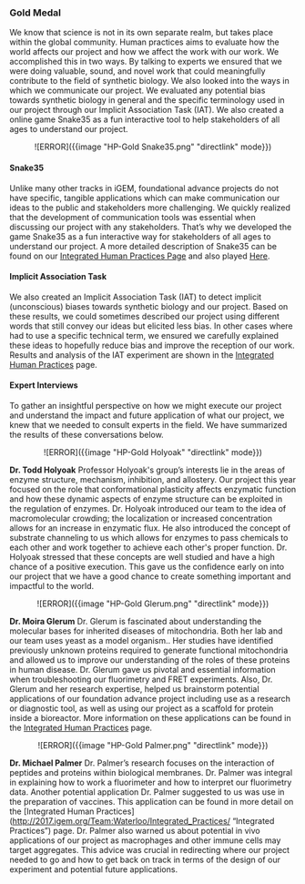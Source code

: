 ### **Gold Medal** ###


We know that science is not in its own separate realm, but takes place within the global community. Human practices aims to evaluate how the world affects our project and how we affect the work with our work. We accomplished this in two ways. By talking to experts we ensured that we were doing valuable, sound, and novel work that could meaningfully contribute to the field of synthetic biology. We also looked into the ways in which we communicate our project. We evaluated any potential bias towards synthetic biology in general and the specific terminology used in our project through our Implicit Association Task (IAT). We also created a online game Snake35 as a fun interactive tool to help stakeholders of all ages to understand our project.

<center> ![ERROR]({{image "HP-Gold Snake35.png" "directlink" mode}}) </center>

#### Snake35

Unlike many other tracks in iGEM, foundational advance projects do not have specific, tangible applications which can make communication our ideas to the public and stakeholders more challenging. We quickly realized  that the development of communication tools was essential when discussing our project with any stakeholders. That’s why we developed the game Snake35 as a fun interactive way for stakeholders of all ages to understand our project. A more detailed description of Snake35 can be found on our [Integrated Human Practices Page](http://2017.igem.org/Team:Waterloo/Integrated_Practices) and also played  [Here](http://2017.igem.org/Team:Waterloo/Snake35).

#### Implicit Association Task

We also created an Implicit Association Task (IAT) to detect implicit (unconscious) biases towards synthetic biology and our project. Based on these results, we could sometimes described our project using different words that still convey our ideas but elicited less bias. In other cases where had to use a specific technical term, we ensured we carefully explained these ideas to hopefully reduce bias and improve the reception of our work. Results and analysis of the IAT experiment are shown in the [Integrated Human Practices](http://2017.igem.org/Team:Waterloo/Integrated_Practices) page.

#### Expert Interviews

To gather an insightful perspective on how we might execute our project and understand the impact and future application of what our project, we knew that we needed to consult experts in the field. We have summarized the results of these conversations below.

<center> ![ERROR]({{image "HP-Gold Holyoak" "directlink" mode}}) </center>

**Dr. Todd Holyoak**
Professor Holyoak's group’s interests lie in the areas of enzyme structure, mechanism, inhibition, and allostery. Our project this year focused on the role that conformational plasticity affects enzymatic function and how these dynamic aspects of enzyme structure can be exploited in the regulation of enzymes. Dr. Holyoak introduced our team to the idea of macromolecular crowding; the localization or increased concentration allows for an increase in enzymatic flux. He also introduced the concept of substrate channeling to us which allows for enzymes to pass chemicals to each other and work together to achieve each other's proper function.
Dr. Holyoak stressed that these concepts are well studied and have a high chance of a positive execution. This gave us the confidence early on into our project that we have a good chance to create something important and impactful to the world.

<center>![ERROR]({{image "HP-Gold Glerum.png" "directlink" mode}}) </center>

**Dr. Moira Glerum**
Dr. Glerum is fascinated about understanding the molecular bases for inherited diseases of mitochondria. Both her lab and our team uses yeast as a model organism.. Her studies have identified previously unknown proteins required to generate functional mitochondria and allowed us to improve our understanding of the roles of these proteins in human disease. Dr. Glerum gave us pivotal and essential information when troubleshooting our fluorimetry and FRET experiments. Also, Dr. Glerum and her research expertise, helped us brainstorm potential applications of our foundation advance project including use as a research or diagnostic tool, as well as using our project as a scaffold for protein inside a bioreactor. More information on these applications can be found in the [Integrated Human Practices](http://2017.igem.org/Team:Waterloo/Integrated_Practices) page.

<center> ![ERROR]({{image "HP-Gold Palmer.png" "directlink" mode}}) </center>

**Dr. Michael Palmer**
Dr. Palmer’s research focuses on the interaction of peptides and proteins within biological membranes. Dr. Palmer was integral in explaining how to work a fluorimeter and how to interpret our fluorimetry data. Another potential application Dr. Palmer suggested to us was use in the preparation of vaccines. This application can be found in more detail on the [Integrated Human Practices](http://2017.igem.org/Team:Waterloo/Integrated_Practices/ “Integrated Practices”) page. Dr. Palmer also warned us about potential in vivo applications of our project as macrophages and other immune cells may target aggregates. This advice was crucial in redirecting where our project needed to go and how to get back on track in terms of the design of our experiment and potential future applications.

